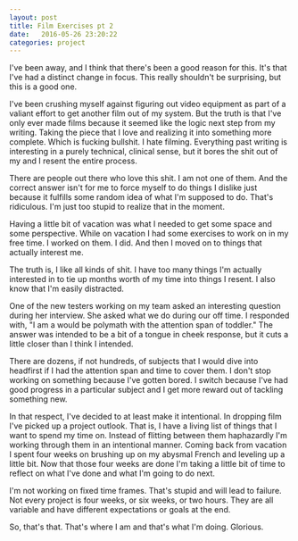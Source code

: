 ```yaml
---
layout: post
title: Film Exercises pt 2
date:   2016-05-26 23:20:22
categories: project
---
```

I've been away, and I think that there's been a good reason for this. It's that I've had a distinct change in focus. This really shouldn't be surprising, but this is a good one.

I've been crushing myself against figuring out video equipment as part of a valiant effort to get another film out of my system. But the truth is that I've only ever made films because it seemed like the logic next step from my writing. Taking the piece that I love and realizing it into something more complete. Which is fucking bullshit. I hate filming. Everything past writing is interesting in a purely technical, clinical sense, but it bores the shit out of my and I resent the entire process.

There are people out there who love this shit. I am not one of them. And the correct answer isn't for me to force myself to do things I dislike just because it fulfills some random idea of what I'm supposed to do. That's ridiculous. I'm just too stupid to realize that in the moment.

Having a little bit of vacation was what I needed to get some space and some perspective. While on vacation I had some exercises to work on in my free time. I worked on them. I did. And then I moved on to things that actually interest me.

The truth is, I like all kinds of shit. I have too many things I'm actually interested in to tie up months worth of my time into things I resent. I also know that I'm easily distracted.

One of the new testers working on my team asked an interesting question during her interview. She asked what we do during our off time. I responded with, "I am a would be polymath with the attention span of toddler." The answer was intended to be a bit of a tongue in cheek response, but it cuts a little closer than I think I intended.

There are dozens, if not hundreds, of subjects that I would dive into headfirst if I had the attention span and time to cover them. I don't stop working on something because I've gotten bored. I switch because I've had good progress in a particular subject and I get more reward out of tackling something new.

In that respect, I've decided to at least make it intentional. In dropping film I've picked up a project outlook. That is, I have a living list of things that I want to spend my time on. Instead of flitting between them haphazardly I'm working through them in an intentional manner. Coming back from vacation I spent four weeks on brushing up on my abysmal French and leveling up a little bit. Now that those four weeks are done I'm taking a little bit of time to reflect on what I've done and what I'm going to do next.

I'm not working on fixed time frames. That's stupid and will lead to failure. Not every project is four weeks, or six weeks, or two hours. They are all variable and have different expectations or goals at the end.

So, that's that. That's where I am and that's what I'm doing. Glorious.
